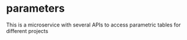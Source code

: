 # parameters
This is a microservice with several APIs to access parametric tables for different projects
